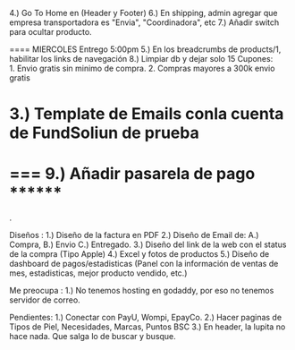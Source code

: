 4.) Go To Home en (Header y Footer)
6.) En shipping, admin agregar que empresa transportadora es "Envia", "Coordinadora", etc
7.) Añadir switch para ocultar producto.


==== MIERCOLES Entrego 5:00pm
5.) En los breadcrumbs de products/1, habilitar los links de navegación
8.) Limpiar db y dejar solo 15
Cupones:  
    1. Envio gratis sin minimo de compra.
    2. Compras mayores a 300k envio gratis

3.) Template de Emails conla cuenta de FundSoliun de prueba
====


=== 
9.) Añadir pasarela de pago ******
===
.

Diseños :
1.) Diseño de la factura en PDF
2.) Diseño de Email de: A.) Compra, B.) Envio C.) Entregado.
3.) Diseño del link de la web con el status de la compra (Tipo Apple)
4.) Excel y fotos de productos
5.) Diseño de dashboard de pagos/estadisticas (Panel con la información de ventas de mes, estadisticas, mejor producto vendido, etc.)


Me preocupa :
1.) No tenemos hosting en godaddy, por eso no tenemos servidor de correo.

Pendientes:
1.) Conectar con PayU, Wompi, EpayCo.
2.) Hacer paginas de Tipos de Piel, Necesidades, Marcas, Puntos BSC
3.) En header, la lupita no hace nada. Que salga lo de buscar y busque.
